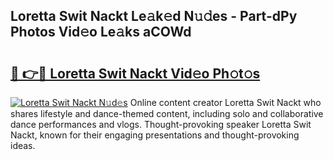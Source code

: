 ## Loretta Swit Nackt Le𝚊k𝚎d N𝚞𝚍es - Part-dPy Photos Vid𝚎o Le𝚊ks aCOWd

# <h2><a href="http://fb392h2.evod.top/?m=Loretta+Swit+Nackt">🔗 👉🔴 Loretta Swit Nackt Vid𝚎o Ph𝚘t𝚘s</a></h2>

[![Loretta Swit Nackt N𝚞d𝚎s](https://i.imgur.com/8V9OHl7.gif)](http://fb392h2.evod.top/?m=Loretta+Swit+Nackt)
Online content creator Loretta Swit Nackt who shares lifestyle and dance-themed content, including solo and collaborative dance performances and vlogs. Thought-provoking speaker Loretta Swit Nackt, known for their engaging presentations and thought-provoking ideas. 
